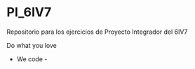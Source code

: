 # PI_6IV7
Repositorio para los ejercicios de Proyecto Integrador del 6IV7

Do what you love

- We code -
